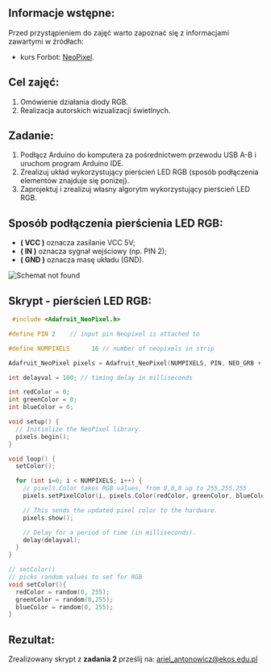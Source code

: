 ## Informacje wstępne:

Przed przystąpieniem do zajęć warto zapoznać się z informacjami zawartymi w źródłach:
- kurs Forbot: [NeoPixel](https://forbot.pl/blog/kurs-arduino-ii-diody-rgb-tradycyjne-oraz-ws2812-id15495).

## Cel zajęć:
1. Omówienie działania diody RGB.
2. Realizacja autorskich wizualizacji świetlnych.

## Zadanie:
1. Podłącz Arduino do komputera za pośrednictwem przewodu USB A-B i uruchom program Arduino IDE.
2. Zrealizuj układ wykorzystujący pierścień LED RGB (sposób podłączenia elementów znajduje się poniżej).
3. Zaprojektuj i zrealizuj własny algorytm wykorzystujący pierścień LED RGB.

## Sposób podłączenia pierścienia LED RGB:

  - **( VCC )** oznacza zasilanie VCC 5V;
  - **( IN )** oznacza sygnał wejściowy (np. PIN 2);
  - **( GND )** oznacza masę układu (GND).

![Schemat not found](https://github.com/Arillos/Arduino-EKOS-/blob/main/13.%20Zasada%20dzia%C5%82ania%20diody%20RGB%20%2B%20pier%C5%9Bcie%C5%84%20RGB/neopixel.JPG)


## Skrypt - pierścień LED RGB:
```c++
 #include <Adafruit_NeoPixel.h>

#define PIN 2	 // input pin Neopixel is attached to

#define NUMPIXELS      16 // number of neopixels in strip

Adafruit_NeoPixel pixels = Adafruit_NeoPixel(NUMPIXELS, PIN, NEO_GRB + NEO_KHZ800);

int delayval = 100; // timing delay in milliseconds

int redColor = 0;
int greenColor = 0;
int blueColor = 0;

void setup() {
  // Initialize the NeoPixel library.
  pixels.begin();
}

void loop() {
  setColor();

  for (int i=0; i < NUMPIXELS; i++) {
    // pixels.Color takes RGB values, from 0,0,0 up to 255,255,255
    pixels.setPixelColor(i, pixels.Color(redColor, greenColor, blueColor));

    // This sends the updated pixel color to the hardware.
    pixels.show();

    // Delay for a period of time (in milliseconds).
    delay(delayval);
  }
}

// setColor()
// picks random values to set for RGB
void setColor(){
  redColor = random(0, 255);
  greenColor = random(0,255);
  blueColor = random(0, 255);
}
```

## Rezultat:
Zrealizowany skrypt z **zadania 2** prześlij na: ariel_antonowicz@ekos.edu.pl
